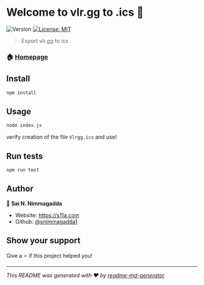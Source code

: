 # Welcome to vlr.gg to .ics 👋
![Version](https://img.shields.io/badge/version-1.0.0-blue.svg?cacheSeconds=2592000)
[![License: MIT](https://img.shields.io/badge/License-MIT-yellow.svg)](#)

> Export vlr.gg to ics

### 🏠 [Homepage](s11a.com)

## Install

```sh
npm install
```

## Usage

```sh
node index.js
```
verify creation of the file `Vlrgg.ics` and use!

## Run tests

```sh
npm run test
```

## Author

👤 **Sai N. Nimmagadda**

* Website: https://s11a.com
* Github: [@snimmagadda1](https://github.com/snimmagadda1)

## Show your support

Give a ⭐️ if this project helped you!


***
_This README was generated with ❤️ by [readme-md-generator](https://github.com/kefranabg/readme-md-generator)_